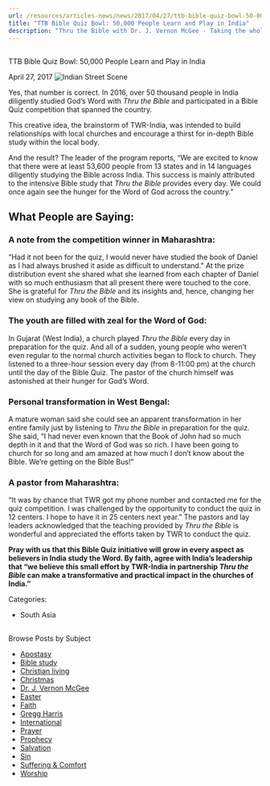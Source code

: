 ```yaml
---
url: /resources/articles-news/news/2017/04/27/ttb-bible-quiz-bowl-50-000-people-learn-and-play-in-india
title: "TTB Bible Quiz Bowl: 50,000 People Learn and Play in India"
description: "Thru the Bible with Dr. J. Vernon McGee - Taking the whole Word to the whole world"
---
```







## 
 TTB Bible Quiz Bowl: 50,000 People Learn and Play in India


April 27, 2017
![Indian Street Scene](https://ttb.org/images/default-source/Features-and-News/indian-street-scene.jpg?sfvrsn=6b3b1d16_0 "Indian Street Scene")




 Yes, that number is correct. In 2016, over 50 thousand people in India diligently studied God’s Word with *Thru the Bible* and participated in a Bible Quiz competition that spanned the country.   

  

This creative idea, the brainstorm of TWR-India, was intended to build relationships with local churches and encourage a thirst for in-depth Bible study within the local body.   

  

And the result? The leader of the program reports, “We are excited to know that there were at least 53,600 people from 13 states and in 14 languages diligently studying the Bible across India. This success is mainly attributed to the intensive Bible study that *Thru the Bible* provides every day. We could once again see the hunger for the Word of God across the country.”
## What People are Saying:


### A note from the competition winner in Maharashtra:


“Had it not been for the quiz, I would never have studied the book of Daniel as I had always brushed it aside as difficult to understand.” At the prize distribution event she shared what she learned from each chapter of Daniel with so much enthusiasm that all present there were touched to the core. She is grateful for *Thru the Bible* and its insights and, hence, changing her view on studying any book of the Bible.
### The youth are filled with zeal for the Word of God:


In Gujarat (West India), a church played *Thru the Bible* every day in preparation for the quiz. And all of a sudden, young people who weren’t even regular to the normal church activities began to flock to church. They listened to a three-hour session every day (from 8-11:00 pm) at the church until the day of the Bible Quiz. The pastor of the church himself was astonished at their hunger for God’s Word.
### Personal transformation in West Bengal:


A mature woman said she could see an apparent transformation in her entire family just by listening to *Thru the Bible* in preparation for the quiz. She said, “I had never even known that the Book of John had so much depth in it and that the Word of God was so rich. I have been going to church for so long and am amazed at how much I don’t know about the Bible. We’re getting on the Bible Bus!”  

### A pastor from Maharashtra:


“It was by chance that TWR got my phone number and contacted me for the quiz competition. I was challenged by the opportunity to conduct the quiz in 12 centers. I hope to have it in 25 centers next year.” The pastors and lay leaders acknowledged that the teaching provided by *Thru the Bible* is wonderful and appreciated the efforts taken by TWR to conduct the quiz.  

  

**Pray with us that this Bible Quiz initiative will grow in every aspect as believers in India study the Word. By faith, agree with India’s leadership that “we believe this small effort by TWR-India in partnership *Thru the Bible* can make a transformative and practical impact in the churches of India.”**

Categories: 


* South Asia









## 
 Browse Posts by Subject


* [Apostasy](/resources/articles-news/-in-tags/tags/Apostasy)
* [Bible study](/resources/articles-news/-in-tags/tags/Bible-study)
* [Christian living](/resources/articles-news/-in-tags/tags/Christian-living)
* [Christmas](/resources/articles-news/-in-tags/tags/Christmas)
* [Dr. J. Vernon McGee](/resources/articles-news/-in-tags/tags/Dr-J-Vernon-McGee)
* [Easter](/resources/articles-news/-in-tags/tags/easter)
* [Faith](/resources/articles-news/-in-tags/tags/Faith)
* [Gregg Harris](/resources/articles-news/-in-tags/tags/Gregg-Harris)
* [International](/resources/articles-news/-in-tags/tags/International)
* [Prayer](/resources/articles-news/-in-tags/tags/prayer)
* [Prophecy](/resources/articles-news/-in-tags/tags/Prophecy)
* [Salvation](/resources/articles-news/-in-tags/tags/Salvation)
* [Sin](/resources/articles-news/-in-tags/tags/sin)
* [Suffering & Comfort](/resources/articles-news/-in-tags/tags/Suffering-Comfort)
* [Worship](/resources/articles-news/-in-tags/tags/worship)






